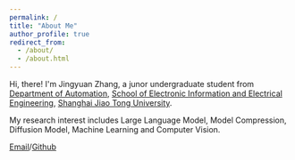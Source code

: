```yaml
---
permalink: /
title: "About Me"
author_profile: true
redirect_from: 
  - /about/
  - /about.html
---
```


Hi, there! I'm Jingyuan Zhang, a junor undergraduate student from [Department of Automation](https://automation.sjtu.edu.cn/), [School of Electronic Information and Electrical Engineering](https://www.seiee.sjtu.edu.cn/), [Shanghai Jiao Tong University](https://www.sjtu.edu.cn/). 

My research interest includes Large Language Model, Model Compression, Diffusion Model, Machine Learning and Computer Vision.

[Email](tonyzhang0403@gmail.com)/[Github](https://github.com/TonyZhang-sjtu)



